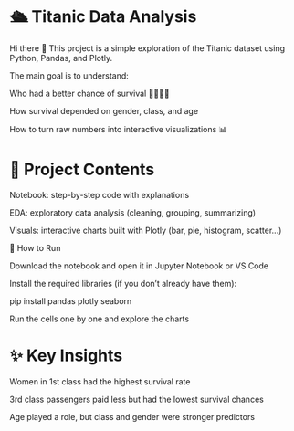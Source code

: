 # 🛳️ Titanic Data Analysis

Hi there 👋
This project is a simple exploration of the Titanic dataset using Python, Pandas, and Plotly.

The main goal is to understand:

Who had a better chance of survival 🧍‍♀️🧍‍♂️

How survival depended on gender, class, and age

How to turn raw numbers into interactive visualizations 📊

# 📂 Project Contents

Notebook: step-by-step code with explanations

EDA: exploratory data analysis (cleaning, grouping, summarizing)

Visuals: interactive charts built with Plotly (bar, pie, histogram, scatter...)

🚀 How to Run

Download the notebook and open it in Jupyter Notebook or VS Code

Install the required libraries (if you don’t already have them):

pip install pandas plotly seaborn


Run the cells one by one and explore the charts

# ✨ Key Insights

Women in 1st class had the highest survival rate

3rd class passengers paid less but had the lowest survival chances

Age played a role, but class and gender were stronger predictors

